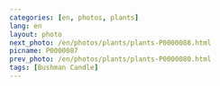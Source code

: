 ```yaml
---
categories: [en, photos, plants]
lang: en
layout: photo
next_photo: /en/photos/plants/plants-P0000088.html
picname: P0000087
prev_photo: /en/photos/plants/plants-P0000080.html
tags: [Bushman Candle]
---
```

